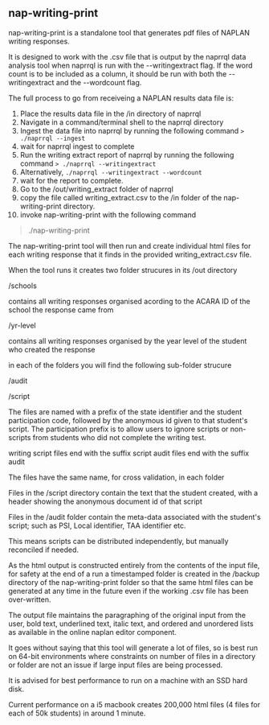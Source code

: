 ## nap-writing-print

nap-writing-print is a standalone tool that generates pdf files of NAPLAN writing responses.

It is designed to work with the .csv file that is output by the naprrql data analysis tool when naprrql is run with the 
--writingextract flag. If the word count is to be included as a column, it should be run with both the --writingextract
and the --wordcount flag.

The full process to go from receiveing a NAPLAN results data file is:

1. Place the results data file in the /in directory of naprrql
1. Navigate in a command/terminal shell to the naprrql directory
1. Ingest the data file into naprrql by running the following command
`> ./naprrql --ingest`
1. wait for naprrql ingest to complete
1. Run the writing extract report of naprrql by running the following command
`> ./naprrql --writingextract`
  1. Alternatively, `./naprrql --writingextract --wordcount`
1. wait for the report to complete.
1. Go to the /out/writing_extract folder of naprrql
1. copy the file called writing_extract.csv to the /in folder of the nap-writing-print directory.
1. invoke nap-writing-print with the following command
> ./nap-writing-print

The nap-writing-print tool will then run and create individual html files for each writing response that it finds 
in the provided writing_extract.csv file.

When the tool runs it creates two folder strucures in its /out directory

/schools

contains all writing responses organised acording to the ACARA ID of the school the response came from

/yr-level

contains all writing responses organised by the year level of the student who created the response

in each of the folders you will find the following sub-folder strucure

/audit

/script

The files are named with a prefix of the state identifier and the student participation code, followed by the anonymous id given 
to that student's script. The participation prefix is to allow users to ignore
scripts or non-scripts from students who did not complete the writing test.

writing script files end with the suffix script
audit files end with the suffix audit

The files have the same name, for cross validation, in each folder

Files in the /script directory contain
the text that the student created, with a header showing the anonymous document id of that script

Files in the /audit folder contain
the meta-data associated with the student's script; such as PSI, Local identifier, TAA identifier etc.

This means scripts can be distributed independently, but manually reconciled if needed.

As the html output is constructed entirely from the contents of the input file, for safety at the end of a run a timestamped 
folder is created in the /backup directory of the nap-writing-print folder so that the same html files can be 
generated at any time in the future even if the working .csv file has been over-written.

The output file maintains the paragraphing of the original input from the user, bold text, underlined text, italic text, and ordered and unordered lists as available in the online naplan editor component.

It goes without saying that this tool will generate a lot of files, so is best run on 64-bit environments where constraints
on number of files in a directory or folder are not an issue if large input files are being processed.

It is advised for best performance to run on a machine with an  SSD hard disk.

Current performance on a i5 macbook creates 200,000 html files (4 files for each of 50k students) in around 1 minute.










